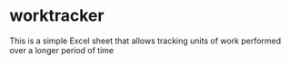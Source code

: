 # worktracker
This is a simple Excel sheet that allows tracking units of work performed over a longer period of time
